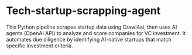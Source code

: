 # Tech-startup-scrapping-agent
This Python pipeline scrapes startup data using Crawl4ai, then uses AI agents (OpenAI API) to analyze and score companies for VC investment. It automates due diligence by identifying AI-native startups that match specific investment criteria.
